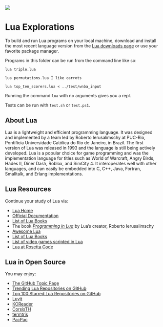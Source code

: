 <img src="https://raw.githubusercontent.com/rtoal/ple/master/docs/resources/lua-logo-64.png">

# Lua Explorations

To build and run Lua programs on your local machine, download and install the most recent language version from the [Lua downloads page](https://www.lua.org/download.html) or use your favorite package manager.

Programs in this folder can be run from the command line like so:

```
lua triple.lua
```

```
lua permutations.lua I like carrots
```

```
lua top_ten_scorers.lua < ../test/wnba_input
```

Running the command `lua` with no arguments gives you a repl.

Tests can be run with `test.sh` or `test.ps1`.

## About Lua

Lua is a lightweight and efficient programming language. It was designed and implemented by a team led by Roberto Ierusalimschy at PUC-Rio, Pontifícia Universidade Católica do Rio de Janeiro, in Brazil. The first version of Lua was released in 1993 and the language is still being actively developed. Lua is a popular choice for game programming and was the implementation language for titles such as World of Warcraft, Angry Birds, Hades II, Diner Dash, Roblox, and SimCity 4. It interoperates well with other languages, and can easily be embedded into C, C++, Java, Fortran, Smalltalk, and Erlang implementations.

## Lua Resources

Continue your study of Lua via:

- [Lua Home](http://www.lua.org/)
- [Official Documentation](http://www.lua.org/docs.html)
- [List of Lua Books](http://www.lua.org/docs.html#books)
- The book [_Programming in Lua_](http://www.lua.org/pil/) by Lua’s creator, Roberto Ierusalimschy
- [Awesome Lua](https://github.com/uhub/awesome-lua)
- [List of Lua Books](https://realtoughcandy.com/best-lua-books/)
- [List of video games scripted in Lua](<https://en.wikipedia.org/wiki/Category:Lua_(programming_language)-scripted_video_games>)
- [Lua at Rosetta Code](https://rosettacode.org/wiki/Category:Lua)

## Lua in Open Source

You may enjoy:

- [The GitHub Topic Page](https://github.com/topics/lua)
- [Trending Lua Repositories on GitHub](https://github.com/trending/lua)
- [Top 100 Starred Lua Repositories on GitHub](https://github.com/EvanLi/Github-Ranking/blob/master/Top100/Lua.md)
- [Luvit](https://github.com/luvit/luvit)
- [KOReader](https://github.com/koreader/koreader)
- [CorsixTH](https://github.com/CorsixTH/CorsixTH)
- [termtris](https://github.com/tylerneylon/termtris)
- [PacPac](https://github.com/tylerneylon/pacpac)

